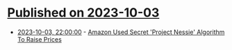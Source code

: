 # [Published on 2023-10-03](index.md)

* [2023-10-03, 22:00:00](https://slashdot.org/story/23/10/03/1935211/amazon-used-secret-project-nessie-algorithm-to-raise-prices?utm_source=rss1.0mainlinkanon&utm_medium=feed) - [Amazon Used Secret 'Project Nessie' Algorithm To Raise Prices](https://slashdot.org/story/23/10/03/1935211/amazon-used-secret-project-nessie-algorithm-to-raise-prices?utm_source=rss1.0mainlinkanon&utm_medium=feed)

